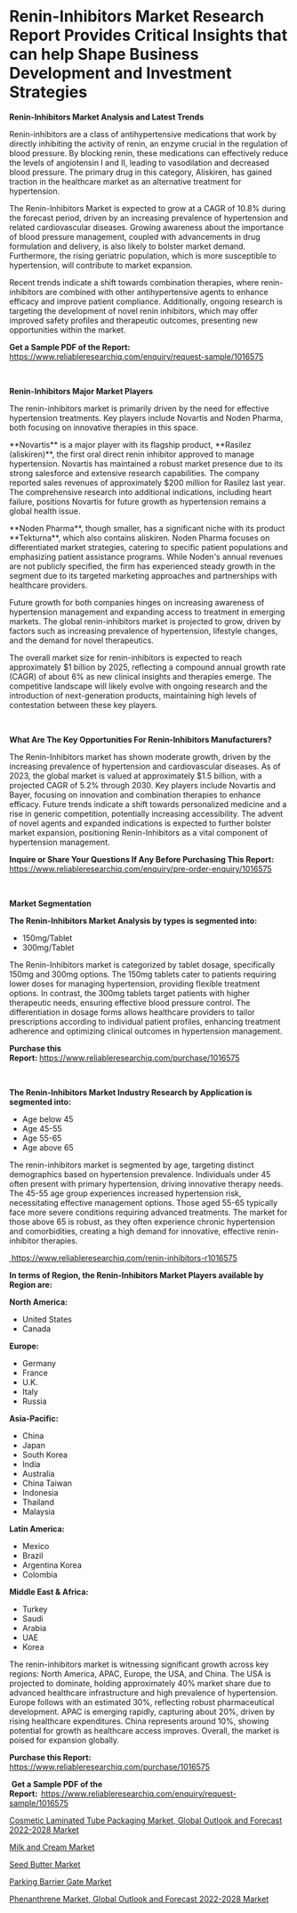 <p><h1>Renin-Inhibitors Market Research Report Provides Critical Insights that can help Shape Business Development and Investment Strategies</h1></p><p><strong>Renin-Inhibitors Market Analysis and Latest Trends</strong></p>
<p><p>Renin-inhibitors are a class of antihypertensive medications that work by directly inhibiting the activity of renin, an enzyme crucial in the regulation of blood pressure. By blocking renin, these medications can effectively reduce the levels of angiotensin I and II, leading to vasodilation and decreased blood pressure. The primary drug in this category, Aliskiren, has gained traction in the healthcare market as an alternative treatment for hypertension.</p><p>The Renin-Inhibitors Market is expected to grow at a CAGR of 10.8% during the forecast period, driven by an increasing prevalence of hypertension and related cardiovascular diseases. Growing awareness about the importance of blood pressure management, coupled with advancements in drug formulation and delivery, is also likely to bolster market demand. Furthermore, the rising geriatric population, which is more susceptible to hypertension, will contribute to market expansion.</p><p>Recent trends indicate a shift towards combination therapies, where renin-inhibitors are combined with other antihypertensive agents to enhance efficacy and improve patient compliance. Additionally, ongoing research is targeting the development of novel renin inhibitors, which may offer improved safety profiles and therapeutic outcomes, presenting new opportunities within the market.</p></p>
<p><strong>Get a Sample PDF of the Report:&nbsp;</strong> <a href="https://www.reliableresearchiq.com/enquiry/request-sample/1016575?utm_campaign=1094&utm_medium=2&utm_source=Github&utm_content=ia&utm_term=18102024&utm_id=renin-inhibitors">https://www.reliableresearchiq.com/enquiry/request-sample/1016575</a></p>
<p>&nbsp;</p>
<p><strong>Renin-Inhibitors Major Market Players</strong></p>
<p><p>The renin-inhibitors market is primarily driven by the need for effective hypertension treatments. Key players include Novartis and Noden Pharma, both focusing on innovative therapies in this space.</p><p>**Novartis** is a major player with its flagship product, **Rasilez (aliskiren)**, the first oral direct renin inhibitor approved to manage hypertension. Novartis has maintained a robust market presence due to its strong salesforce and extensive research capabilities. The company reported sales revenues of approximately $200 million for Rasilez last year. The comprehensive research into additional indications, including heart failure, positions Novartis for future growth as hypertension remains a global health issue.</p><p>**Noden Pharma**, though smaller, has a significant niche with its product **Tekturna**, which also contains aliskiren. Noden Pharma focuses on differentiated market strategies, catering to specific patient populations and emphasizing patient assistance programs. While Noden's annual revenues are not publicly specified, the firm has experienced steady growth in the segment due to its targeted marketing approaches and partnerships with healthcare providers.</p><p>Future growth for both companies hinges on increasing awareness of hypertension management and expanding access to treatment in emerging markets. The global renin-inhibitors market is projected to grow, driven by factors such as increasing prevalence of hypertension, lifestyle changes, and the demand for novel therapeutics.</p><p>The overall market size for renin-inhibitors is expected to reach approximately $1 billion by 2025, reflecting a compound annual growth rate (CAGR) of about 6% as new clinical insights and therapies emerge. The competitive landscape will likely evolve with ongoing research and the introduction of next-generation products, maintaining high levels of contestation between these key players.</p></p>
<p>&nbsp;</p>
<p><strong>What Are The Key Opportunities For Renin-Inhibitors Manufacturers?</strong></p>
<p><p>The Renin-Inhibitors market has shown moderate growth, driven by the increasing prevalence of hypertension and cardiovascular diseases. As of 2023, the global market is valued at approximately $1.5 billion, with a projected CAGR of 5.2% through 2030. Key players include Novartis and Bayer, focusing on innovation and combination therapies to enhance efficacy. Future trends indicate a shift towards personalized medicine and a rise in generic competition, potentially increasing accessibility. The advent of novel agents and expanded indications is expected to further bolster market expansion, positioning Renin-Inhibitors as a vital component of hypertension management.</p></p>
<p><strong>Inquire or Share Your Questions If Any Before Purchasing This Report:</strong> <a href="https://www.reliableresearchiq.com/enquiry/pre-order-enquiry/1016575?utm_campaign=1094&utm_medium=2&utm_source=Github&utm_content=ia&utm_term=18102024&utm_id=renin-inhibitors">https://www.reliableresearchiq.com/enquiry/pre-order-enquiry/1016575</a></p>
<p>&nbsp;</p>
<p><strong>Market Segmentation</strong></p>
<p><strong>The Renin-Inhibitors Market Analysis by types is segmented into:</strong></p>
<p><ul><li>150mg/Tablet</li><li>300mg/Tablet</li></ul></p>
<p><p>The Renin-Inhibitors market is categorized by tablet dosage, specifically 150mg and 300mg options. The 150mg tablets cater to patients requiring lower doses for managing hypertension, providing flexible treatment options. In contrast, the 300mg tablets target patients with higher therapeutic needs, ensuring effective blood pressure control. The differentiation in dosage forms allows healthcare providers to tailor prescriptions according to individual patient profiles, enhancing treatment adherence and optimizing clinical outcomes in hypertension management.</p></p>
<p><strong>Purchase this Report:&nbsp;</strong><a href="https://www.reliableresearchiq.com/purchase/1016575?utm_campaign=1094&utm_medium=2&utm_source=Github&utm_content=ia&utm_term=18102024&utm_id=renin-inhibitors">https://www.reliableresearchiq.com/purchase/1016575</a></p>
<p>&nbsp;</p>
<p><strong>The Renin-Inhibitors Market Industry Research by Application is segmented into:</strong></p>
<p><ul><li>Age below 45</li><li>Age 45-55</li><li>Age 55-65</li><li>Age above 65</li></ul></p>
<p><p>The renin-inhibitors market is segmented by age, targeting distinct demographics based on hypertension prevalence. Individuals under 45 often present with primary hypertension, driving innovative therapy needs. The 45-55 age group experiences increased hypertension risk, necessitating effective management options. Those aged 55-65 typically face more severe conditions requiring advanced treatments. The market for those above 65 is robust, as they often experience chronic hypertension and comorbidities, creating a high demand for innovative, effective renin-inhibitor therapies.</p></p>
<p><a href="https://www.reliableresearchiq.com/renin-inhibitors-r1016575?utm_campaign=1094&utm_medium=2&utm_source=Github&utm_content=ia&utm_term=18102024&utm_id=renin-inhibitors">&nbsp;https://www.reliableresearchiq.com/renin-inhibitors-r1016575</a></p>
<p><strong>In terms of Region, the Renin-Inhibitors Market Players available by Region are:</strong></p>
<p>
    <p> <strong> North America: </strong>
        <ul>
            <li>United States</li>
            <li>Canada</li>
        </ul>
        </p> 
    <p> <strong> Europe: </strong>
        <ul>
            <li>Germany</li>
            <li>France</li>
            <li>U.K.</li>
            <li>Italy</li>
            <li>Russia</li>
        </ul>
        </p> 
    <p> <strong> Asia-Pacific: </strong>
        <ul>
            <li>China</li>
            <li>Japan</li>
            <li>South Korea</li>
            <li>India</li>
            <li>Australia</li>
            <li>China Taiwan</li>
            <li>Indonesia</li>
            <li>Thailand</li>
            <li>Malaysia</li>
        </ul>
        </p> 
    <p> <strong> Latin America: </strong>
        <ul>
            <li>Mexico</li>
            <li>Brazil</li>
            <li>Argentina Korea</li>
            <li>Colombia</li>
        </ul>
        </p> 
    <p> <strong> Middle East & Africa: </strong>
        <ul>
            <li>Turkey</li>
            <li>Saudi</li>
            <li>Arabia</li>
            <li>UAE</li>
            <li>Korea</li>
        </ul>
    </p>
    </p>
<p><p>The renin-inhibitors market is witnessing significant growth across key regions: North America, APAC, Europe, the USA, and China. The USA is projected to dominate, holding approximately 40% market share due to advanced healthcare infrastructure and high prevalence of hypertension. Europe follows with an estimated 30%, reflecting robust pharmaceutical development. APAC is emerging rapidly, capturing about 20%, driven by rising healthcare expenditures. China represents around 10%, showing potential for growth as healthcare access improves. Overall, the market is poised for expansion globally.</p></p>
<p><strong>Purchase this Report: </strong><a href="https://www.reliableresearchiq.com/purchase/1016575?utm_campaign=1094&utm_medium=2&utm_source=Github&utm_content=ia&utm_term=18102024&utm_id=renin-inhibitors">https://www.reliableresearchiq.com/purchase/1016575</a></p>
<p>&nbsp;<strong>Get a Sample PDF of the Report:&nbsp;&nbsp;</strong><a href="https://www.reliableresearchiq.com/enquiry/request-sample/1016575?utm_campaign=1094&utm_medium=2&utm_source=Github&utm_content=ia&utm_term=18102024&utm_id=renin-inhibitors">https://www.reliableresearchiq.com/enquiry/request-sample/1016575</a></p>
<p><strong></strong></p>
<p><p><a href="https://github.com/kiara3n0pau/Market-Research-Report-List-1/blob/main/cosmetic-laminated-tube-packaging-market-global-outlook-and-forecast-2022-2028-market.md?utm_campaign=1094&utm_medium=2&utm_source=Github&utm_content=ia&utm_term=18102024&utm_id=renin-inhibitors">Cosmetic Laminated Tube Packaging Market, Global Outlook and Forecast 2022-2028 Market</a></p><p><a href="https://www.linkedin.com/pulse/milk-cream-market2024-2031-industry-insights-investment-l2wwe?utm_campaign=1094&utm_medium=2&utm_source=Github&utm_content=ia&utm_term=18102024&utm_id=renin-inhibitors">Milk and Cream Market</a></p><p><a href="https://www.linkedin.com/pulse/seed-butter-market-industry-landscape-growth-trajectories-rjy6e?utm_campaign=1094&utm_medium=2&utm_source=Github&utm_content=ia&utm_term=18102024&utm_id=renin-inhibitors">Seed Butter Market</a></p><p><a href="https://issuu.com/reportprime-2/docs/parking-barrier-gate-market-size-20_b38f1602deedf3?utm_campaign=1094&utm_medium=2&utm_source=Github&utm_content=ia&utm_term=18102024&utm_id=renin-inhibitors">Parking Barrier Gate Market</a></p><p><a href="https://github.com/florjvdva/Market-Research-Report-List-1/blob/main/phenanthrene-market-global-outlook-and-forecast-2022-2028-market.md?utm_campaign=1094&utm_medium=2&utm_source=Github&utm_content=ia&utm_term=18102024&utm_id=renin-inhibitors">Phenanthrene Market, Global Outlook and Forecast 2022-2028 Market</a></p></p>